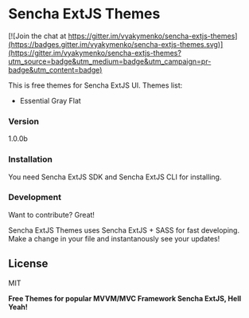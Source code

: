 # Sencha ExtJS Themes

[![Join the chat at https://gitter.im/vyakymenko/sencha-extjs-themes](https://badges.gitter.im/vyakymenko/sencha-extjs-themes.svg)](https://gitter.im/vyakymenko/sencha-extjs-themes?utm_source=badge&utm_medium=badge&utm_campaign=pr-badge&utm_content=badge)

This is free themes for Sencha ExtJS UI. Themes list:

  - Essential Gray Flat

### Version
1.0.0b

### Installation

You need Sencha ExtJS SDK and Sencha ExtJS CLI for installing.

### Development

Want to contribute? Great!

Sencha ExtJS Themes uses Sencha ExtJS + SASS for fast developing.
Make a change in your file and instantanously see your updates!

License
----

MIT


**Free Themes for popular MVVM/MVC Framework Sencha ExtJS, Hell Yeah!**